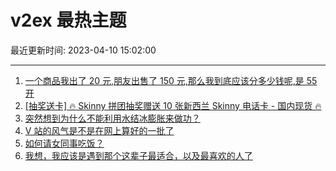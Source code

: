 # v2ex 最热主题

最近更新时间: 2023-04-10 15:02:00

--- 
1. [一个商品我出了 20 元,朋友出售了 150 元,那么我到底应该分多少钱呢,是 55 开](https://www.v2ex.com/t/931100) 
2. [[抽奖送卡] 🔥 Skinny 拼团抽奖赠送 10 张新西兰 Skinny 电话卡 - 国内现货 🔥](https://www.v2ex.com/t/931105) 
3. [突然想到为什么不能利用水结冰膨胀来做功？](https://www.v2ex.com/t/931113) 
4. [V 站的风气是不是在网上算好的一批了](https://www.v2ex.com/t/931090) 
5. [如何请女同事吃饭？](https://www.v2ex.com/t/931139) 
6. [我想，我应该是遇到那个这辈子最适合，以及最喜欢的人了](https://www.v2ex.com/t/931197) 
